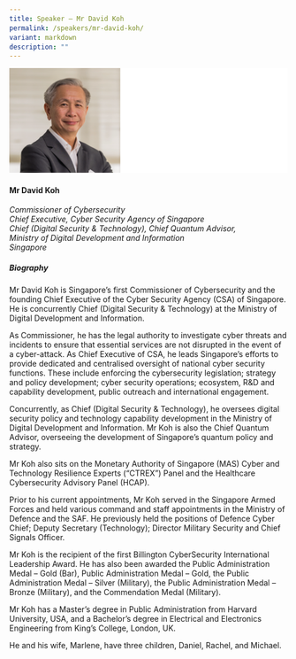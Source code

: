 ```yaml
---
title: Speaker – Mr David Koh
permalink: /speakers/mr-david-koh/
variant: markdown
description: ""
---
```

![](/images/2025%20speakers/CE_David_Koh.png)
#### **Mr David Koh**

*Commissioner of Cybersecurity<br>Chief Executive, Cyber Security Agency of Singapore<br>Chief (Digital Security &amp; Technology),
Chief Quantum Advisor,<br>Ministry of Digital Development and Information
<br>Singapore*

##### **Biography**
Mr David Koh is Singapore’s first Commissioner of Cybersecurity and the founding Chief Executive of the Cyber Security Agency (CSA) of Singapore. He is concurrently Chief (Digital Security &amp; Technology) at the 
Ministry of Digital Development and Information. 

As Commissioner, he has the legal authority to investigate cyber threats and incidents to ensure that essential services are not disrupted in the event of a cyber-attack. As Chief Executive of CSA, he leads Singapore’s efforts to provide dedicated and centralised oversight of national cyber security functions. These include enforcing the cybersecurity legislation; strategy and policy development; cyber security operations; ecosystem, R&amp;D and capability development, public outreach and international engagement.

Concurrently, as Chief (Digital Security &amp; Technology), he oversees digital security policy and technology capability development in the Ministry of Digital Development and Information. Mr Koh is also the Chief Quantum Advisor, overseeing the development of Singapore’s quantum policy and strategy.

Mr Koh also sits on the Monetary Authority of Singapore (MAS) Cyber and Technology Resilience Experts (“CTREX”) Panel and the Healthcare Cybersecurity Advisory Panel (HCAP). 

Prior to his current appointments, Mr Koh served in the Singapore Armed Forces and held various command and staff appointments in the Ministry of Defence and the SAF. He previously held the positions of Defence Cyber Chief; Deputy Secretary (Technology); Director Military Security and Chief Signals Officer. 

Mr Koh is the recipient of the first Billington CyberSecurity International Leadership Award. He has also been awarded the Public Administration Medal – Gold (Bar), Public Administration Medal – Gold, the Public Administration Medal – Silver (Military), the Public Administration Medal – Bronze (Military), and the Commendation Medal (Military).

Mr Koh has a Master’s degree in Public Administration from Harvard University, USA, and a Bachelor’s degree in Electrical and Electronics Engineering from King’s College, London, UK. 

He and his wife, Marlene, have three children, Daniel, Rachel, and Michael.